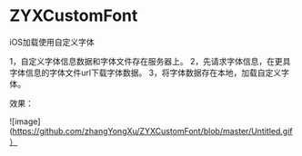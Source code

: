 # ZYXCustomFont
iOS加载使用自定义字体


1，自定义字体信息数据和字体文件存在服务器上。
2，先请求字体信息，在更具字体信息的字体文件url下载字体数据。
3，将字体数据存在本地，加载自定义字体。

效果：

![image](https://github.com/zhangYongXu/ZYXCustomFont/blob/master/Untitled.gif）
